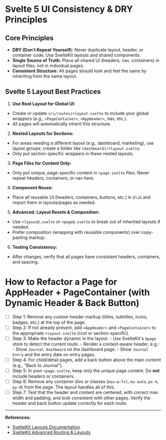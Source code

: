 # Svelte 5 UI Consistency & DRY Principles

## Core Principles

- **DRY (Don't Repeat Yourself):** Never duplicate layout, header, or container code. Use SvelteKit layouts and shared components.
- **Single Source of Truth:** Place all shared UI (headers, nav, containers) in layout files, not in individual pages.
- **Consistent Structure:** All pages should look and feel the same by inheriting from the same layout.

## Svelte 5 Layout Best Practices

1. **Use Root Layout for Global UI:**

- Create or update `src/routes/+layout.svelte` to include your global wrappers (e.g., `<PageContainer>`, `<AppHeader>`, nav, etc.).
- All pages will automatically inherit this structure.

2. **Nested Layouts for Sections:**

- For areas needing a different layout (e.g., dashboard, marketing), use layout groups: create a folder like `(dashboard)/+layout.svelte`.
- Only put section-specific wrappers in these nested layouts.

3. **Page Files for Content Only:**

- Only put unique, page-specific content in `+page.svelte` files. Never repeat headers, containers, or nav here.

4. **Component Reuse:**

- Place all reusable UI (headers, containers, buttons, etc.) in `$lib` and import them in layouts/pages as needed.

5. **Advanced: Layout Resets & Composition:**

- Use `+layout@.svelte` or `+page@.svelte` to break out of inherited layouts if needed.
- Prefer composition (wrapping with reusable components) over copy-pasting markup.

6. **Testing Consistency:**

- After changes, verify that all pages have consistent headers, containers, and spacing.

# How to Refactor a Page for AppHeader + PageContainer (with Dynamic Header & Back Button)

- [ ] Step 1: Remove any custom header markup (titles, subtitles, icons, badges, etc.) at the top of the page.
- [ ] Step 2: If not already present, add `<AppHeader>` and `<PageContainer>` to the appropriate `+layout.svelte` (root or section-specific).
- [ ] Step 3: Make the header dynamic in the layout: - Use SvelteKit's `$page` store to detect the current route. - Render a context-aware header, e.g.: - Show `Journal Dashboard` on the dashboard page. - Show `Journal Entry` and the entry date on entry pages.
- [ ] Step 4: For child/detail pages, add a back button above the main content (e.g., "Back to Journal").
- [ ] Step 5: In your `+page.svelte`, keep only the unique page content. Do **not** include headers or containers.
- [ ] Step 6: Remove any container divs or classes (`max-w-7xl`, `mx-auto`, `px-4`, `py-8`) from the page. The layout handles all of this.
- [ ] Step 7: Test that the header and content are centered, with correct max width and padding, and look consistent with other pages. Verify the header and back button update correctly for each route.

---

**References:**

- [SvelteKit Layouts Documentation](https://kit.svelte.dev/docs/layouts)
- [SvelteKit Advanced Routing & Layouts](https://svelte.dev/docs/kit/advanced-routing)
